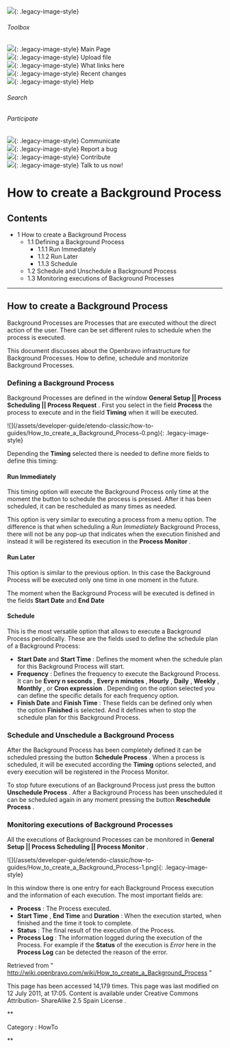 ![](skins/openbravo/images/social-blogs-sidebar-banner.png){: .legacy-image-style}

######  Toolbox

![](skins/openbravo/images/flecha1.jpg){: .legacy-image-style} Main Page  
![](skins/openbravo/images/flecha1.jpg){: .legacy-image-style} Upload file  
![](skins/openbravo/images/flecha1.jpg){: .legacy-image-style} What links here  
![](skins/openbravo/images/flecha1.jpg){: .legacy-image-style} Recent changes  
![](skins/openbravo/images/flecha1.jpg){: .legacy-image-style} Help  
  
  

######  Search

######  Participate

![](skins/openbravo/images/flecha1.jpg){: .legacy-image-style} Communicate  
![](skins/openbravo/images/flecha1.jpg){: .legacy-image-style} Report a bug  
![](skins/openbravo/images/flecha1.jpg){: .legacy-image-style} Contribute  
![](skins/openbravo/images/flecha1.jpg){: .legacy-image-style} Talk to us now!  

  

#  How to create a Background Process

##  Contents

  * 1  How to create a Background Process 
    * 1.1  Defining a Background Process 
      * 1.1.1  Run Immediately 
      * 1.1.2  Run Later 
      * 1.1.3  Schedule 
    * 1.2  Schedule and Unschedule a Background Process 
    * 1.3  Monitoring executions of Background Processes 

  
---  
  
##  How to create a Background Process

Background Processes are  Processes  that are executed without the direct
action of the user. There can be set different rules to schedule when the
process is executed.

This document discusses about the Openbravo infrastructure for Background
Processes. How to define, schedule and monitorize Background Processes.

###  Defining a Background Process

Background Processes are defined in the window **General Setup || Process
Scheduling || Process Request** . First you select in the field **Process**
the process to execute and in the field **Timing** when it will be executed.

![](/assets/developer-guide/etendo-classic/how-to-
guides/How_to_create_a_Background_Process-0.png){: .legacy-image-style}

Depending the **Timing** selected there is needed to define more fields to
define this timing:

####  Run Immediately

This timing option will execute the Background Process only time at the moment
the button to schedule the process is pressed. After it has been scheduled, it
can be rescheduled as many times as needed.

This option is very similar to executing a process from a menu option. The
difference is that when scheduling a _Run Immediately_ Background Process,
there will not be any pop-up that indicates when the execution finished and
instead it will be registered its execution in the **Process Monitor** .

####  Run Later

This option is similar to the previous option. In this case the Background
Process will be executed only one time in one moment in the future.

The moment when the Background Process will be executed is defined in the
fields **Start Date** and **End Date**

####  Schedule

This is the most versatile option that allows to execute a Background Process
periodically. These are the fields used to define the schedule plan of a
Background Process:

  * **Start Date** and **Start Time** : Defines the moment when the schedule plan for this Background Process will start. 
  * **Frequency** : Defines the frequency to execute the Background Process. It can be **Every n seconds** , **Every n minutes** , **Hourly** , **Daily** , **Weekly** , **Monthly** , or **Cron expression** . Depending on the option selected you can define the specific details for each frequency option. 
  * **Finish Date** and **Finish Time** : These fields can be defined only when the option **Finished** is selected. And it defines when to stop the schedule plan for this Background Process. 

###  Schedule and Unschedule a Background Process

After the Background Process has been completely defined it can be scheduled
pressing the button **Schedule Process** . When a process is scheduled, it
will be executed according the **Timing** options selected, and every
execution will be registered in the Process Monitor.

To stop future executions of an Background Process just press the button
**Unschedule Process** . After a Background Process has been unscheduled it
can be scheduled again in any moment pressing the button **Reschedule
Process** .

###  Monitoring executions of Background Processes

All the executions of Background Processes can be monitored in **General Setup
|| Process Scheduling || Process Monitor** .

![](/assets/developer-guide/etendo-classic/how-to-
guides/How_to_create_a_Background_Process-1.png){: .legacy-image-style}

In this window there is one entry for each Background Process execution and
the information of each execution. The most important fields are:

  * **Process** : The Process executed. 
  * **Start Time** , **End Time** and **Duration** : When the execution started, when finished and the time it took to complete. 
  * **Status** : The final result of the execution of the Process. 
  * **Process Log** : The information logged during the execution of the Process. For example if the **Status** of the execution is _Error_ here in the **Process Log** can be detected the reason of the error. 

Retrieved from "
http://wiki.openbravo.com/wiki/How_to_create_a_Background_Process  "

This page has been accessed 14,179 times. This page was last modified on 12
July 2011, at 17:05. Content is available under  Creative Commons Attribution-
ShareAlike 2.5 Spain License  .

  
**

Category  :  HowTo

**

